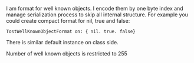 I am format for well known objects. I encode them by one byte index and manage serialization process to skip all internal structure.
For example you could create compact format for nil, true and false:

	TostWellKnownObjectFormat on: { nil. true. false} 

There is similar default instance on class side.

Number of well known objects is restricted to 255